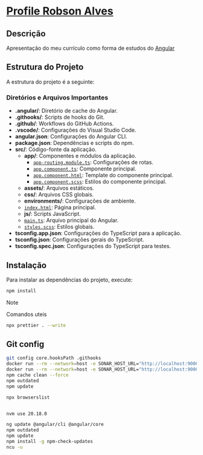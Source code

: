 # [Profile Robson Alves][1]

## Descrição

Apresentação do meu currículo como forma de estudos do [Angular][2]

## Estrutura do Projeto

A estrutura do projeto é a seguinte:

### Diretórios e Arquivos Importantes

- **.angular/**: Diretório de cache do Angular.
- **.githooks/**: Scripts de hooks do Git.
- **.github/**: Workflows do GitHub Actions.
- **.vscode/**: Configurações do Visual Studio Code.
- **angular.json**: Configurações do Angular CLI.
- **package.json**: Dependências e scripts do npm.
- **src/**: Código-fonte da aplicação.
  - **app/**: Componentes e módulos da aplicação.
    - [`app-routing.module.ts`](src/app/app-routing.module.ts): Configurações de rotas.
    - [`app.component.ts`](src/app/app.component.ts): Componente principal.
    - [`app.component.html`](src/app/app.component.html): Template do componente principal.
    - [`app.component.scss`](src/app/app.component.scss): Estilos do componente principal.
  - **assets/**: Arquivos estáticos.
  - **css/**: Arquivos CSS globais.
  - **environments/**: Configurações de ambiente.
  - [`index.html`](src/index.html): Página principal.
  - **js/**: Scripts JavaScript.
  - [`main.ts`](src/main.ts): Arquivo principal do Angular.
  - [`styles.scss`](src/styles.scss): Estilos globais.
- **tsconfig.app.json**: Configurações do TypeScript para a aplicação.
- **tsconfig.json**: Configurações gerais do TypeScript.
- **tsconfig.spec.json**: Configurações do TypeScript para testes.

## Instalação

Para instalar as dependências do projeto, execute:

```sh
npm install
```

> [!NOTE]
> Comandos uteis
>
> ```bash
> npx prettier . --write
> ```

## Git config

```bash
git config core.hooksPath .githooks
docker run --rm --network=host -e SONAR_HOST_URL="http://localhost:9000/"  -v "C:\workspace\Robson\languages\angular\robsonalvesdevbr-angular:/usr/src" sonarsource/sonar-scanner-cli
docker run --rm --network=host -e SONAR_HOST_URL="http://localhost:9000/"  -v "C:\workspace\Robson\languages\angular\robsonalvesdevbr-angular:/usr/src" sonarsource/sonar-scanner-cli -D"sonar.projectKey=robsonalvesdevbr-angular" -D"sonar.sources=." -D"sonar.host.url=http://localhost:9000" -D"sonar.token=sqp_16a2fa3d4594f20c5758741c74413cb92243dac6"
npm cache clean --force
npm outdated
npm update

npx browserslist


nvm use 20.18.0

ng update @angular/cli @angular/core
npm outdated
npm update
npm install -g npm-check-updates
ncu -u


```

[1]: https://www.robsonalves.dev.br 'Arquiteto de software - Robson Alves<contato@robsonalves.dev.br>'
[2]: https://angular.dev 'Angular'
